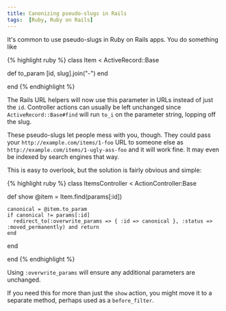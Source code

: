 ```yaml
---
title: Canonizing pseudo-slugs in Rails
tags:  [Ruby, Ruby on Rails]
---
```


It's common to use pseudo-slugs in Ruby on Rails apps. You do something like

{% highlight ruby %}
class Item < ActiveRecord::Base

  def to_param
    [id, slug].join("-")
  end

end
{% endhighlight %}

The Rails URL helpers will now use this parameter in URLs instead of just the `id`. Controller actions can usually be left unchanged since `ActiveRecord::Base#find` will run `to_i` on the parameter string, lopping off the slug.

These pseudo-slugs let people mess with you, though. They could pass your `http://example.com/items/1-foo` URL to someone else as `http://example.com/items/1-ugly-ass-foo` and it will work fine. It may even be indexed by search engines that way.

This is easy to overlook, but the solution is fairly obvious and simple:

{% highlight ruby %}
class ItemsController < ActionController:Base

  def show
    @item = Item.find(params[:id])
    
    canonical = @item.to_param
    if canonical != params[:id]
      redirect_to(:overwrite_params => { :id => canonical }, :status => :moved_permanently) and return
    end
  end

end
{% endhighlight %}

Using `:overwrite_params` will ensure any additional parameters are unchanged.

If you need this for more than just the `show` action, you might move it to a separate method, perhaps used as a `before_filter`.
